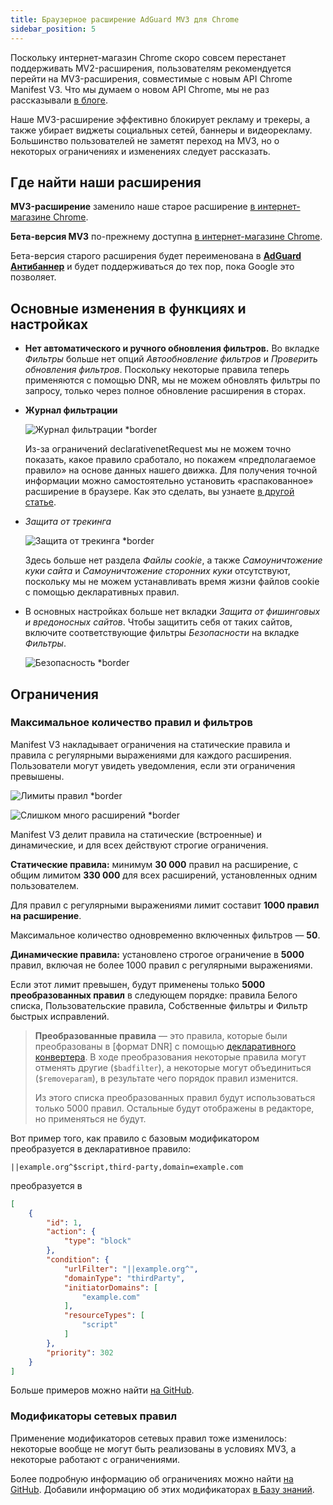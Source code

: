 ```yaml
---
title: Браузерное расширение AdGuard MV3 для Chrome
sidebar_position: 5
---
```


Поскольку интернет-магазин Chrome скоро совсем перестанет поддерживать MV2-расширения, пользователям рекомендуется перейти на MV3-расширения, совместимые с новым API Chrome Manifest V3. Что мы думаем о новом API Chrome, мы не раз рассказывали [в блоге](https://adguard.com/ru/blog/tag/manifest-v3.html).

Наше MV3-расширение эффективно блокирует рекламу и трекеры, а также убирает виджеты социальных сетей, баннеры и видеорекламу. Большинство пользователей не заметят переход на MV3, но о некоторых ограничениях и изменениях следует рассказать.

## Где найти наши расширения

**MV3-расширение** заменило наше старое расширение [в интернет-магазине Chrome](https://chromewebstore.google.com/detail/adguard-adblocker/bgnkhhnnamicmpeenaelnjfhikgbkllg).

**Бета-версия MV3** по-прежнему доступна [в интернет-магазине Chrome](https://chromewebstore.google.com/detail/adguard-adblocker-mv3-exp/apjcbfpjihpedihablmalmbbhjpklbdf).

Бета-версия старого расширения будет переименована в [**AdGuard Антибаннер**](https://chromewebstore.google.com/detail/adguard-adblocker-beta/gfggjaccafhcbfogfkogggoepomehbjl) и будет поддерживаться до тех пор, пока Google это позволяет.

## Основные изменения в функциях и настройках

- **Нет автоматического и ручного обновления фильтров.** Во вкладке _Фильтры_ больше нет опций _Автообновление фильтров_ и _Проверить обновления фильтров_. Поскольку некоторые правила теперь применяются с помощью DNR, мы не можем обновлять фильтры по запросу, только через полное обновление расширения в сторах.

- **Журнал фильтрации**

  ![Журнал фильтрации \*border](https://cdn.adtidy.org/content/blog/mv3/new/log.png)

  Из-за ограничений declarativenetRequest мы не можем точно показать, какое правило сработало, но покажем «предполагаемое правило» на основе данных нашего движка. Для получения точной информации можно самостоятельно установить «распакованное» расширение в браузере. Как это сделать, вы узнаете [в другой статье](/adguard-browser-extension/solving-problems/debug-rules/).

- _Защита от трекинга_

  ![Защита от трекинга \*border](https://cdn.adtidy.org/content/blog/mv3/new/tracking_screen.png)

  Здесь больше нет раздела _Файлы cookie_, а также _Самоуничтожение куки сайта_ и _Самоуничтожение сторонних куки_ отсутствуют, поскольку мы не можем устанавливать время жизни файлов cookie с помощью декларативных правил.

- В основных настройках больше нет вкладки _Защита от фишинговых и вредоносных сайтов_. Чтобы защитить себя от таких сайтов, включите соответствующие фильтры _Безопасности_ на вкладке _Фильтры_.

  ![Безопасность \*border](https://cdn.adtidy.org/content/blog/mv3/new/security.png)

## Ограничения

### Максимальное количество правил и фильтров

Manifest V3 накладывает ограничения на статические правила и правила с регулярными выражениями для каждого расширения. Пользователи могут увидеть уведомления, если эти ограничения превышены.

![Лимиты правил \*border](https://cdn.adtidy.org/content/blog/new/rulelimits.png)

![Слишком много расширений \*border](https://cdn.adtidy.org/content/blog/new/other_extension.png)

Manifest V3 делит правила на статические (встроенные) и динамические, и для всех действуют строгие ограничения.

**Статические правила:** минимум **30 000** правил на расширение, с общим лимитом **330 000** для всех расширений, установленных одним пользователем.

Для правил с регулярными выражениями лимит составит **1000 правил на расширение**.

Максимальное количество одновременно включенных фильтров — **50**.

**Динамические правила:** установлено строгое ограничение в **5000** правил, включая не более 1000 правил с регулярными выражениями.

Если этот лимит превышен, будут применены только **5000 преобразованных правил** в следующем порядке: правила Белого списка, Пользовательские правила, Собственные фильтры и Фильтр быстрых исправлений.

> **Преобразованные правила** — это правила, которые были преобразованы
> в \[формат DNR] с помощью [декларативного конвертера][github-declarative-converter].
> В ходе преобразования некоторые правила могут отменять другие (`$badfilter`), а некоторые могут объединиться (`$removeparam`), в результате чего порядок правил изменится.
>
> Из этого списка преобразованных правил будут использоваться только 5000 правил. Остальные будут отображены в редакторе, но применяться не будут.

Вот пример того, как правило с базовым модификатором преобразуется в декларативное правило:

```adblock
||example.org^$script,third-party,domain=example.com
```

преобразуется в

```json
[
    {
        "id": 1,
        "action": {
            "type": "block"
        },
        "condition": {
            "urlFilter": "||example.org^",
            "domainType": "thirdParty",
            "initiatorDomains": [
                "example.com"
            ],
            "resourceTypes": [
                "script"
            ]
        },
        "priority": 302
    }
]
```

Больше примеров можно найти [на GitHub][github-declarative-converter-examples].

### Модификаторы сетевых правил

Применение модификаторов сетевых правил тоже изменилось: некоторые вообще не могут быть реализованы в условиях MV3, а некоторые работают с ограничениями.

Более подробную информацию об ограничениях можно найти [на GitHub][github-declarative-converter].
Добавили информацию об этих модификаторах [в Базу знаний](/general/ad-filtering/create-own-filters).

[DNR format]: https://developer.chrome.com/docs/extensions/reference/api/declarativeNetRequest#build-rules
[github-declarative-converter]: https://github.com/AdguardTeam/tsurlfilter/tree/master/packages/tsurlfilter/src/rules/declarative-converter#table-of-contents
[github-declarative-converter-examples]: https://github.com/AdguardTeam/tsurlfilter/tree/master/packages/tsurlfilter/src/rules/declarative-converter#basic-examples
